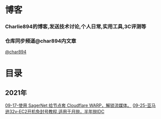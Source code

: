 # 博客
### Charlie894的博客,发送技术讨论,个人日常,实用工具,3C评测等
### 仓库同步频道@char894内文章
[@char894](t.me/char894)
# 目录
## 2021年
[09-17-使用 SagerNet 给节点套 Cloudflare WARP，解锁流媒体。](https://github.com/Charlie894/blog/blob/main/SagerNet-Unblock-2021-09-17.md)
[09-25-亚马逊32v-EC2开机免封号教程,适用于月抛，半年抛IDC](https://github.com/Charlie894/blog/blob/main/EC2-Sep.md)
